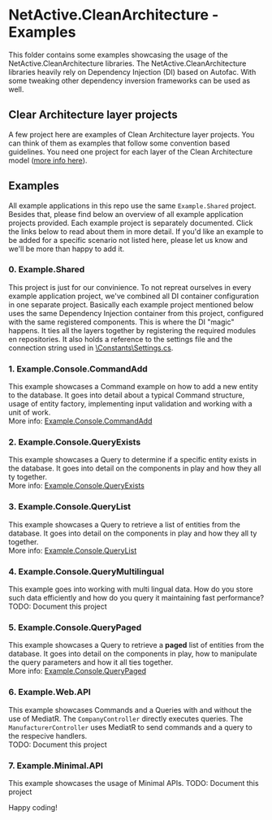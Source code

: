# NetActive.CleanArchitecture - Examples
This folder contains some examples showcasing the usage of the NetActive.CleanArchitecture libraries.
The NetActive.CleanArchitecture libraries heavily rely on Dependency Injection (DI) based on Autofac.
With some tweaking other dependency inversion frameworks can be used as well.

## Clear Architecture layer projects
A few project here are examples of Clean Architecture layer projects.
You can think of them as examples that follow some convention based guidelines.
You need one project for each layer of the Clean Architecture model ([more info here](SolutionStructure.md)).

## Examples

All example applications in this repo use the same `Example.Shared` project. 
Besides that, please find below an overview of all example application projects provided.
Each example project is separately documented. 
Click the links below to read about them in more detail.
If you'd like an example to be added for a specific scenario not listed here, please let us know and we'll be more than happy to add it.

### 0. Example.Shared

This project is just for our convinience. To not repreat ourselves in every example application project, we've combined all DI container configuration in one separate project.
Basically each example project mentioned below uses the same Dependency Injection container from this project, configured with the same registered components.
This is where the DI "magic" happens. It ties all the layers together by registering the required modules en repositories.
It also holds a reference to the settings file and the connection string used in [\Constants\Settings.cs](Example.Shared/Constants/Settings.cs).

### 1. Example.Console.CommandAdd

This example showcases a Command example on how to add a new entity to the database. 
It goes into detail about a typical Command structure, usage of entity factory, implementing input validation and working with a unit of work.  
More info: [Example.Console.CommandAdd](Example.Console.CommandAdd)

### 2. Example.Console.QueryExists

This example showcases a Query to determine if a specific entity exists in the database. 
It goes into detail on the components in play and how they all ty together.  
More info: [Example.Console.QueryExists](Example.Console.QueryExists)

### 3. Example.Console.QueryList

This example showcases a Query to retrieve a list of entities from the database. 
It goes into detail on the components in play and how they all ty together.  
More info: [Example.Console.QueryList](Example.Console.QueryList)

### 4. Example.Console.QueryMultilingual

This example goes into working with multi lingual data. 
How do you store such data efficiently and how do you query it maintaining fast performance?  
TODO: Document this project
<!--More info: [Example.Console.QueryMultilingual](Example.Console.QueryMultilingual)-->

### 5. Example.Console.QueryPaged

This example showcases a Query to retrieve a **paged** list of entities from the database. 
It goes into detail on the components in play, how to manipulate the query parameters and how it all ties together.  
More info: [Example.Console.QueryPaged](Example.Console.QueryPaged)

### 6. Example.Web.API

This example showcases Commands and a Queries with and without the use of MediatR.
The `CompanyController` directly executes queries.
The `ManufacturerController` uses MediatR to send commands and a query to the respecive handlers.  
TODO: Document this project
<!--More info: [Example.Web.API](Example.Web.API)-->

### 7. Example.Minimal.API

This example showcases the usage of Minimal APIs.
TODO: Document this project
<!--More info: [Example.Minimal.API](Example.Minimal.API)-->

Happy coding!

